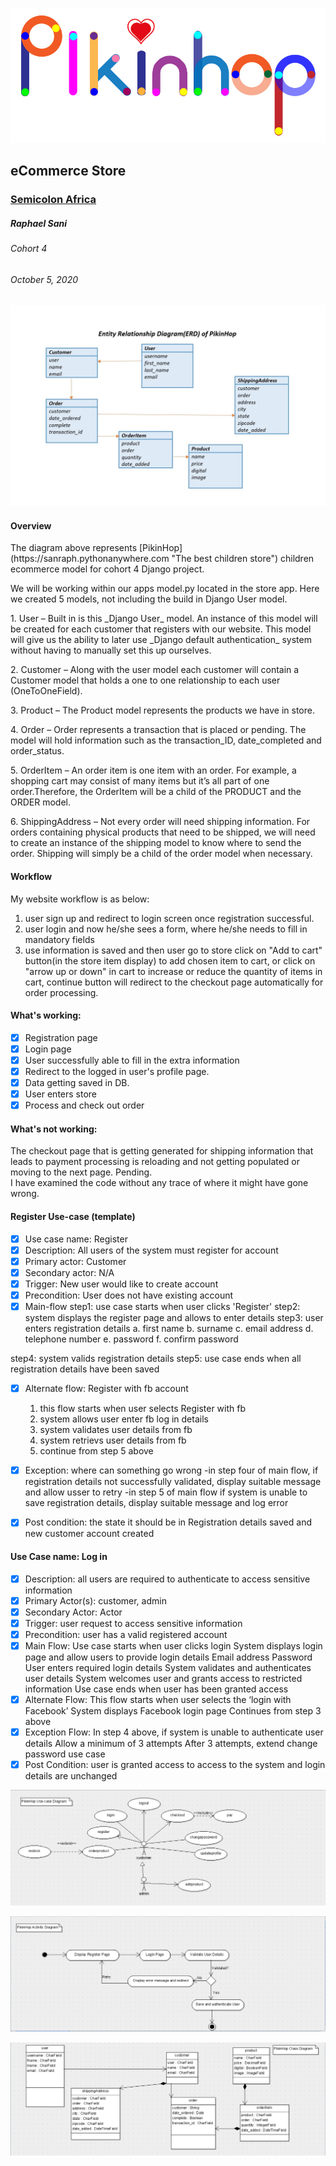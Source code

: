 ![Pikinhop logo](/static/images/pikinhoplogowhite.jpg "Pikinhop logo")
## eCommerce Store
### [Semicolon Africa](https://www.semicolon.africa/)
##### <em>Raphael Sani</em>
###### Cohort 4
###### October 5, 2020

![Pikinhop erd](/static/images/pikinhoperddiagram.jpg "Pikinhop erd diagram")

#### Overview
<p>The diagram above represents [PikinHop](https://sanraph.pythonanywhere.com "The best children store") children ecommerce model for cohort 4 Django project.</p> 
<p>We will be working within our apps model.py located in the store app.
Here we created 5 models, not including the build in Django User model.</p>
<p> 1.	User – Built in is this _Django User_ model. An instance of this model will be created for each customer that registers with our website. 
This model will give us the ability to later use _Django default authentication_ system without having to manually set this up ourselves. </p>
<p> 2.	Customer – Along with the user model each customer will contain a Customer model that holds a one to one relationship to each user (OneToOneField). </p>
<p> 3.	Product – The Product model represents the products we have in store. </p>
<p> 4.	Order – Order represents a transaction that is placed or pending. The model will hold information such as the transaction_ID, date_completed and order_status. </p>
<p> 5.	OrderItem – An order item is one item with an order. For example, a shopping cart may consist of many items but it’s all part of one order.Therefore, the OrderItem will be a child of the PRODUCT and the ORDER model. </p>
<p> 6.	ShippingAddress – Not every order will need shipping information. For orders containing physical products that need to be shipped, we will need to create an instance of the shipping model to know where to send the order. 
Shipping will simply be a child of the order model when necessary. </p>


#### Workflow
My website workflow is as below:
1) user sign up and redirect to login screen once registration successful.
2) user login and now he/she sees a form, where he/she needs to fill in mandatory fields
3) use information is saved and then user go to store click on "Add to cart" button(in the store item display) to add chosen item to cart, or click on "arrow up or down" in cart  to increase or reduce the quantity of items in cart, continue button will redirect to the checkout page automatically for order processing.

#### What's working:
* [x] Registration page
* [x] Login page
* [x] User successfully able to fill in the extra information
* [x] Redirect to the logged in user's profile page.
* [x] Data getting saved in DB.
* [x] User enters store
* [x] Process and check out order

#### What's not working:
The checkout page that is getting generated for shipping information that leads to payment processing is reloading and not getting populated or moving to the next page.
Pending. <br />
I have examined the code without any trace of where it might have gone wrong. <br />

#### Register Use-case (template)
* [x] Use case name: Register
* [x] Description: All users of the system must register for account
* [x] Primary actor: Customer
* [x] Secondary actor: N/A
* [x] Trigger: New user would like to create account
* [x] Precondition: User does not have existing account
* [x] Main-flow
  step1: use case starts when user clicks 'Register'
  step2: system displays the register page and allows to enter details
  step3: user enters registration details
    a. first name
    b. surname
    c. email address
    d. telephone number
    e. password
    f. confirm password

 step4: system valids registration details
 step5:  use case ends when all registration details have been saved
 * [x] Alternate flow: Register with fb account
    1. this flow starts when user selects Register with fb
    2. system allows user enter fb log in details
    3. system validates user details from fb
    4. system retrievs user details from fb
    5. continue from step 5 above

 * [x] Exception: where can something go wrong
    -in step four of main flow, if registration details not successfully validated, display suitable message and allow usser to retry
    -in step 5 of main flow if system is unable to save registration details, display suitable message and log error
 * [x] Post condition: the state it should be in
    Registration details saved and new customer account created


#### Use Case name: Log in
* [x] Description: all users are required to authenticate to access sensitive information
* [x] Primary Actor(s): customer, admin
* [x] Secondary Actor: Actor
* [x] Trigger: user request to access sensitive information
* [x] Precondition: user has a valid registered account
* [x] Main Flow: 
    Use case starts when user clicks login
    System displays login page and allow users to provide login details
    Email address
    Password
    User enters required login details
    System validates and authenticates user details
    System welcomes user and grants access to restricted information
    Use case ends when user has been granted access
* [x] Alternate Flow:
    This flow starts when user selects the ‘login with Facebook’
    System displays Facebook login page
    Continues from step 3 above
* [x] Exception Flow:
    In step 4 above, if system is unable to authenticate user details
    Allow a minimum of 3 attempts
    After 3 attempts, extend change password use case
* [x] Post Condition: user is granted access to access to the system and login details are unchanged

![Pkinhop use case](/static/images/pikinhopusecasediagram.png "Pikinhop erd diagram")

![Pkinhop erd](/static/images/pikinhopactivitydiagram.png "Pikinhop erd diagram")

![Pkinhop erd](/static/images/pikinhopclassdiagram.png "Pikinhop erd diagram")
